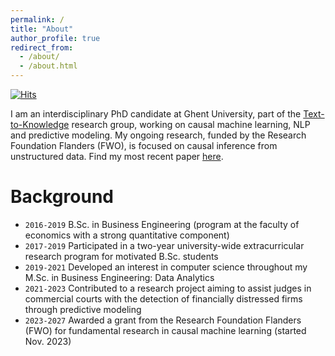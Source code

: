 ```yaml
---
permalink: /
title: "About"
author_profile: true
redirect_from: 
  - /about/
  - /about.html
---
```


[![Hits](https://hits.seeyoufarm.com/api/count/incr/badge.svg?url=https%3A%2F%2Fhenriarno.github.io&count_bg=%2379C83D&title_bg=%23555555&icon=&icon_color=%23E7E7E7&title=hits&edge_flat=false)](https://hits.seeyoufarm.com)

I am an interdisciplinary PhD candidate at Ghent University, part of the [Text-to-Knowledge](https://ugentt2k.github.io/) research group, working on causal machine learning, NLP and predictive modeling. My ongoing research, funded by the Research Foundation Flanders (FWO), is focused on causal inference from unstructured data. Find my most recent paper [here](https://arxiv.org/abs/2409.15503v3).

Background
======
- `2016-2019` B.Sc. in Business Engineering (program at the faculty of economics with a strong quantitative component)
- `2017-2019` Participated in a two-year university-wide extracurricular research program for motivated B.Sc. students
- `2019-2021` Developed an interest in computer science throughout my M.Sc. in Business Engineering: Data Analytics
- `2021-2023` Contributed to a research project aiming to assist judges in commercial courts with the detection of financially distressed firms through predictive modeling
- `2023-2027` Awarded a grant from the Research Foundation Flanders (FWO) for fundamental research in causal machine learning (started Nov. 2023)
